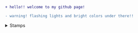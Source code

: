 ```diff
+ hello!! welcome to my github page!
```
```diff
- warning! flashing lights and bright colors under there!!
```

<details>
  <summary>Stamps</summary>

<p>
<img src="https://github.com/user-attachments/assets/019e39e6-0453-44d4-984f-67fb238f5106" alt="Description" width="100"/>
<img src="https://github.com/user-attachments/assets/d0931459-9be3-4fd1-a73a-620a6106000a" alt="description" width="100"/>
<img src="https://github.com/user-attachments/assets/59fd4623-ba75-42a7-9158-ea97adb2d61d"alt="description" width="100"/>
<img src="https://github.com/user-attachments/assets/39ea24ee-c5c9-48b7-a53d-2e1e6c77b8b9" alt="Description" width="100"/>
<img src="https://github.com/user-attachments/assets/9ae2614b-91e4-4475-ae19-58e05bc0955f" alt="Description" width="100"/>
<img src="https://github.com/user-attachments/assets/7911ebd5-142e-42ad-b430-c35b23889ca2" alt="Description" width="100"/>
<img src="https://github.com/user-attachments/assets/d7ead96a-8ec4-4e19-a199-237be83cbd1c" alt="Description" width="100"/>
<img src="https://github.com/user-attachments/assets/ace89c81-f8b4-4960-bfeb-e5c82ba61ed5" alt="Description" width="100"/>
<img src="https://github.com/user-attachments/assets/6a62fcd3-1071-400e-9aa2-1665b02284c2" alt="Description" width="100"/>
<img src="https://github.com/user-attachments/assets/467c2a9f-b51c-4ad2-ac24-2b4a52f9345b" alt="Description" width="100"/>
<img src="https://github.com/user-attachments/assets/1f67c722-b44c-4df8-9d6e-989f32e25616" alt="Description" width="100"/>
<img src="https://github.com/user-attachments/assets/cc1a1077-5719-4d49-8fcc-0ec5f461dc3c" alt="Description" width="100"/>
<img src="https://github.com/user-attachments/assets/87c7f2f7-0431-4a60-9d50-bb55ad820e22" alt="Description" width="100"/>
<img src="https://github.com/user-attachments/assets/71527ab9-0571-48a1-bee5-45d81a49da76" alt="Description" width="100"/>
<img src="https://github.com/user-attachments/assets/a14b860a-ac8c-484e-ae24-6b03f3b32aab" alt="Description" width="100"/>
<img src="https://github.com/user-attachments/assets/8e922b7f-f1a1-4fb6-81f0-e388420c95d3" alt="Description" width="100"/>
<img src="https://github.com/user-attachments/assets/4a18a259-dc44-451b-9eca-3bbbc84552f4" alt="Description" width="100"/>
<img src="https://github.com/user-attachments/assets/9ed1ec12-fbce-47d5-be9e-61950497b907" alt="Description" width="100"/>
<img src="https://github.com/user-attachments/assets/cde3ab5b-1839-472c-94c7-a07fd7b389aa" alt="Description" width="100"/>
<img src="https://github.com/user-attachments/assets/d74e5151-ebff-4d57-8dd9-2d000809def7" alt="Description" width="100"/>
<img src="https://github.com/user-attachments/assets/0af9032f-48dd-48bc-b896-402d3ba32b25" alt="Description" width="100"/>
<img src="https://github.com/user-attachments/assets/c16f008a-f447-4646-b499-ea65ea787f7f" alt="Description" width="100"/>
<img src="https://github.com/user-attachments/assets/8a124906-fa11-4eb7-9934-aef0d1703f49" alt="Description" width="100"/>
<img src="https://github.com/user-attachments/assets/0e385cbe-1f17-45a1-bc82-93b2135339d8" alt="Description" width="100"/>
<img src="https://github.com/user-attachments/assets/22168bba-889b-44cb-9a12-8fb813898666" alt="Description" width="100"/>
<img src="https://github.com/user-attachments/assets/14b15651-233b-4351-81d0-91054983da29" alt="Description" width="100"/>
<img src="https://github.com/user-attachments/assets/e1c7ed9e-173e-411e-86eb-eb8aa3cd76cc" alt="Description" width="100"/>
<img src="https://github.com/user-attachments/assets/8603cfe7-fcba-4925-a0d7-79608875d1e4" alt="Description" width="100"/>
<img src="https://github.com/user-attachments/assets/b2293c36-f5e2-43f5-8d33-6d7b1f0038bc" alt="Description" width="100"/>
<img src="https://github.com/user-attachments/assets/a8fa1c62-961b-4065-bcb7-58e213fb934f" alt="Description" width="100"/>
<img src="https://github.com/user-attachments/assets/9c2a018f-20ae-4fe8-a9c0-d05ae2557cf3" alt="Description" width="100"/>
<img src="https://github.com/user-attachments/assets/ee54c31d-f792-45f9-acc3-845537111648" alt="Description" width="100"/>
<img src="https://github.com/user-attachments/assets/dc21cbe1-49d6-42d9-9206-4d4aa74c9fb6" alt="Description" width="100"/>
<img src="https://github.com/user-attachments/assets/f6784999-1d4d-45df-95aa-a3c3f9fbe599" alt="Description" width="100"/>
<img src="https://github.com/user-attachments/assets/c3a3e0ed-8bfe-49bd-8134-2f0d18949890" alt="Description" width="100"/>
<img src="https://github.com/user-attachments/assets/c17429ca-c6d5-4a58-9aaf-cd44931232f2" alt="Description" width="100"/>
<img src="https://github.com/user-attachments/assets/bab3c936-c161-4bd2-8638-fa738413e515" alt="Description" width="100"/>
<img src="https://github.com/user-attachments/assets/6aa3b5ee-e2fa-4433-a973-beac1a01e8a4" alt="Description" width="100"/>
<img src="https://github.com/user-attachments/assets/71dead85-49dc-4513-9a7f-d5c5dd90fed5" alt="Description" width="100"/>
<img src="https://github.com/user-attachments/assets/1f9f3448-acbd-44df-adb8-4377e7d8a4d9" alt="Description" width="100"/>
<img src="https://github.com/user-attachments/assets/4e82c577-43da-4124-834c-d15a5eefde9b" alt="Description" width="100"/>
<img src="https://github.com/user-attachments/assets/0f4a3207-4394-491d-a799-81acfc01bf67" alt="Description" width="100"/>
<img src="https://github.com/user-attachments/assets/6427bb1f-32e9-426f-9020-aed815ef1cc1" alt="Description" width="100"/>
<img src="https://github.com/user-attachments/assets/2be4ed31-bdcc-4f07-8f23-cd7c874c7a51" alt="Description" width="100"/>
<img src="https://github.com/user-attachments/assets/23cb95f5-0439-47ea-a875-e8113fbc3fc7" alt="Description" width="100"/>
<img src="https://github.com/user-attachments/assets/80299904-a73f-4940-9f07-650cc464bd57" alt="Description" width="100"/>
<img src="https://github.com/user-attachments/assets/c08edce5-2437-4ec9-a59a-fe8994dd8935" alt="Description" width="100"/>
<img src="https://github.com/user-attachments/assets/0006a363-a6f5-441b-965e-104c6950b0c9" alt="Description" width="100"/>
<img src="https://github.com/user-attachments/assets/e7b97f8a-8f9e-4330-a33e-796a5e88b7aa" alt="Description" width="100"/>
<img src="https://github.com/user-attachments/assets/a6d9d100-37a0-4a09-bb1b-3cfb873c5df1" alt="Description" width="100"/>
<img src="https://github.com/user-attachments/assets/0dd96568-7620-444d-875e-89478b8ee5b5" alt="Description" width="100"/>
<img src="https://github.com/user-attachments/assets/d7a63082-e5bf-46ee-9f4e-9e2cdce37aff" alt="Description" width="100"/>
<img src="https://github.com/user-attachments/assets/08815433-04a9-49de-b270-a1901d88851b" alt="Description" width="100"/>
<img src="https://github.com/user-attachments/assets/feff3ec5-fab6-441a-8bd0-8d181139a4c7" alt="Description" width="100"/>
<img src="https://github.com/user-attachments/assets/eb8dacda-cf7c-4f65-b6e1-cdff4ae2caaa" alt="Description" width="100"/>
<img src="https://github.com/user-attachments/assets/4c94b985-480a-42f0-ae3d-c187958fe54a" alt="Description" width="100"/>
<img src="https://github.com/user-attachments/assets/1a8e0551-24af-45c2-905f-21d38d2ff6d7" alt="Description" width="100"/>
<img src="https://github.com/user-attachments/assets/7ceca0db-24b5-4b25-a7f4-233939e89fe7" alt="Description" width="90"/>
<img src="https://github.com/user-attachments/assets/03e8048b-8902-4cd7-92f6-ae59eff31215" alt="Description" width="90"/>
<img src="https://github.com/user-attachments/assets/f375da75-be95-4291-bfe7-e1fd7793f226" alt="Description" width="90"/>
<img src="https://github.com/user-attachments/assets/32dfc30b-c01c-4961-9f14-36485bbd71ee" alt="Description" width="90"/>
<img src="https://github.com/user-attachments/assets/d8299347-1964-47b3-b251-831cda3dad10" alt="Description" width="90"/>
<img src="https://github.com/user-attachments/assets/c6d20527-25cc-496a-8bc1-59dd64a790b6" alt="Description" width="90"/>
<img src="https://github.com/user-attachments/assets/0ab27be3-f3b9-42ca-9226-9599cbe1d020" alt="Description" width="90"/>
<img src="https://github.com/user-attachments/assets/60c350ca-a5e6-464b-b06c-a31d34159c5b" alt="Description" width="90"/>
<img src="https://github.com/user-attachments/assets/d72a73d5-e32d-42c7-8a1a-f0efc1f68293" alt="Description" width="90"/>
<img src="https://github.com/user-attachments/assets/1d2b37c6-6b49-4064-81a7-e2b25ea1daff" alt="Description" width="90"/>
<img src="https://github.com/user-attachments/assets/2462dc08-9dad-4311-9da0-0f30dfc9f351" alt="Description" width="80"/>

</p>

</details>
